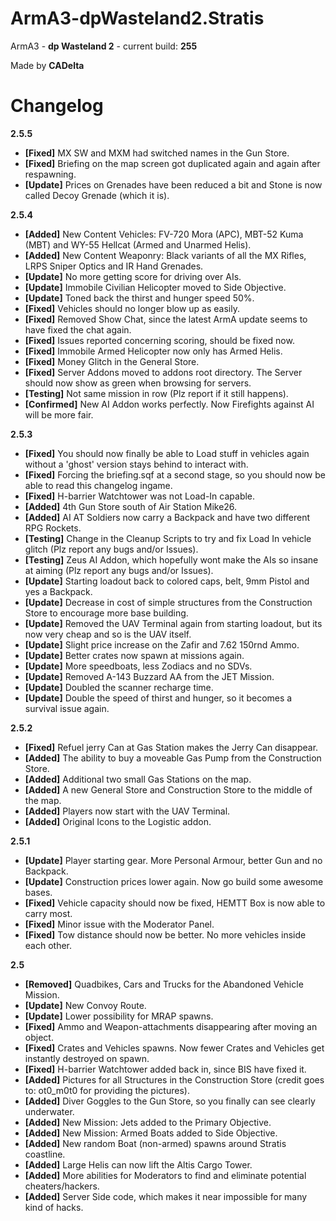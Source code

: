 ArmA3-dpWasteland2.Stratis
===========================

ArmA3 - **dp Wasteland 2** - current build: **255**

Made by **CADelta**

Changelog
=====================================

**2.5.5**
* **[Fixed]** MX SW and MXM had switched names in the Gun Store.
* **[Fixed]** Briefing on the map screen got duplicated again and again after respawning.
* **[Update]** Prices on Grenades have been reduced a bit and Stone is now called Decoy Grenade (which it is).

**2.5.4**
* **[Added]** New Content Vehicles: FV-720 Mora (APC), MBT-52 Kuma (MBT) and WY-55 Hellcat (Armed and Unarmed Helis).
* **[Added]** New Content Weaponry: Black variants of all the MX Rifles, LRPS Sniper Optics and IR Hand Grenades.
* **[Update]** No more getting score for driving over AIs.
* **[Update]** Immobile Civilian Helicopter moved to Side Objective.
* **[Update]** Toned back the thirst and hunger speed 50%.
* **[Fixed]** Vehicles should no longer blow up as easily.
* **[Fixed]** Removed Show Chat, since the latest ArmA update seems to have fixed the chat again.
* **[Fixed]** Issues reported concerning scoring, should be fixed now.
* **[Fixed]** Immobile Armed Helicopter now only has Armed Helis.
* **[Fixed]** Money Glitch in the General Store.
* **[Fixed]** Server Addons moved to addons root directory. The Server should now show as green when browsing for servers.
* **[Testing]** Not same mission in row (Plz report if it still happens).
* **[Confirmed]** New AI Addon works perfectly. Now Firefights against AI will be more fair.

**2.5.3**
* **[Fixed]** You should now finally be able to Load stuff in vehicles again without a 'ghost' version stays behind to interact with.
* **[Fixed]** Forcing the briefing.sqf at a second stage, so you should now be able to read this changelog ingame.
* **[Fixed]** H-barrier Watchtower was not Load-In capable.
* **[Added]** 4th Gun Store south of Air Station Mike26.
* **[Added]** AI AT Soldiers now carry a Backpack and have two different RPG Rockets.
* **[Testing]** Change in the Cleanup Scripts to try and fix Load In vehicle glitch (Plz report any bugs and/or Issues).
* **[Testing]** Zeus AI Addon, which hopefully wont make the AIs so insane at aiming (Plz report any bugs and/or Issues).
* **[Update]** Starting loadout back to colored caps, belt, 9mm Pistol and yes a Backpack.
* **[Update]** Decrease in cost of simple structures from the Construction Store to encourage more base building.
* **[Update]** Removed the UAV Terminal again from starting loadout, but its now very cheap and so is the UAV itself.
* **[Update]** Slight price increase on the Zafir and 7.62 150rnd Ammo.
* **[Update]** Better crates now spawn at missions again.
* **[Update]** More speedboats, less Zodiacs and no SDVs.
* **[Update]** Removed A-143 Buzzard AA from the JET Mission.
* **[Update]** Doubled the scanner recharge time.
* **[Update]** Double the speed of thirst and hunger, so it becomes a survival issue again.

**2.5.2**
* **[Fixed]** Refuel jerry Can at Gas Station makes the Jerry Can disappear.
* **[Added]** The ability to buy a moveable Gas Pump from the Construction Store.
* **[Added]** Additional two small Gas Stations on the map.
* **[Added]** A new General Store and Construction Store to the middle of the map.
* **[Added]** Players now start with the UAV Terminal.
* **[Added]** Original Icons to the Logistic addon.

**2.5.1**
* **[Update]** Player starting gear. More Personal Armour, better Gun and no Backpack.
* **[Update]** Construction prices lower again. Now go build some awesome bases.
* **[Fixed]** Vehicle capacity should now be fixed, HEMTT Box is now able to carry most.
* **[Fixed]** Minor issue with the Moderator Panel.
* **[Fixed]** Tow distance should now be better. No more vehicles inside each other.

**2.5**
* **[Removed]** Quadbikes, Cars and Trucks for the Abandoned Vehicle Mission.
* **[Update]** New Convoy Route.
* **[Update]** Lower possibility for MRAP spawns.
* **[Fixed]** Ammo and Weapon-attachments disappearing after moving an object.
* **[Fixed]** Crates and Vehicles spawns. Now fewer Crates and Vehicles get instantly destroyed on spawn.
* **[Fixed]** H-barrier Watchtower added back in, since BIS have fixed it.
* **[Added]** Pictures for all Structures in the Construction Store (credit goes to: ot0_m0t0 for providing the pictures).
* **[Added]** Diver Goggles to the Gun Store, so you finally can see clearly underwater.
* **[Added]** New Mission: Jets added to the Primary Objective.
* **[Added]** New Mission: Armed Boats added to Side Objective.
* **[Added]** New random Boat (non-armed) spawns around Stratis coastline.
* **[Added]** Large Helis can now lift the Altis Cargo Tower.
* **[Added]** More abilities for Moderators to find and eliminate potential cheaters/hackers.
* **[Added]** Server Side code, which makes it near impossible for many kind of hacks.
